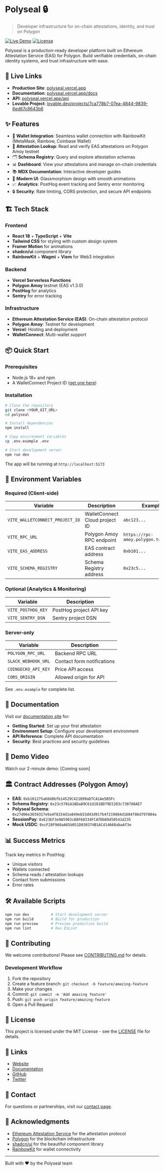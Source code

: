 # Polyseal 🔒

> Developer infrastructure for on-chain attestations, identity, and trust on Polygon

[![Live Demo](https://img.shields.io/badge/demo-live-success)](https://polyseal.vercel.app)
[![License](https://img.shields.io/badge/license-MIT-blue.svg)](LICENSE)

Polyseal is a production-ready developer platform built on Ethereum Attestation Service (EAS) for Polygon. Build verifiable credentials, on-chain identity systems, and trust infrastructure with ease.

## 🚀 Live Links

- **Production Site**: [polyseal.vercel.app](https://polyseal.vercel.app)
- **Documentation**: [polyseal.vercel.app/docs](https://polyseal.vercel.app/docs)
- **API**: [polyseal.vercel.app/api](https://polyseal.vercel.app/api)
- **Lovable Project**: [lovable.dev/projects/7ca778b7-07ea-4844-9839-6ed67c8643b6](https://lovable.dev/projects/7ca778b7-07ea-4844-9839-6ed67c8643b6)

## ✨ Features

- 🔐 **Wallet Integration**: Seamless wallet connection with RainbowKit (MetaMask, Rainbow, Coinbase Wallet)
- 📜 **Attestation Lookup**: Read and verify EAS attestations on Polygon Amoy testnet
- 🗂️ **Schema Registry**: Query and explore attestation schemas
- 📊 **Dashboard**: View your attestations and manage on-chain credentials
- 📚 **MDX Documentation**: Interactive developer guides
- 🎨 **Modern UI**: Glassmorphism design with smooth animations
- 📈 **Analytics**: PostHog event tracking and Sentry error monitoring
- 🔒 **Security**: Rate limiting, CORS protection, and secure API endpoints

## 🏗️ Tech Stack

### Frontend
- **React 18** + **TypeScript** + **Vite**
- **Tailwind CSS** for styling with custom design system
- **Framer Motion** for animations
- **shadcn/ui** component library
- **RainbowKit** + **Wagmi** + **Viem** for Web3 integration

### Backend
- **Vercel Serverless Functions**
- **Polygon Amoy** testnet (EAS v1.3.0)
- **PostHog** for analytics
- **Sentry** for error tracking

### Infrastructure
- **Ethereum Attestation Service (EAS)**: On-chain attestation protocol
- **Polygon Amoy**: Testnet for development
- **Vercel**: Hosting and deployment
- **WalletConnect**: Multi-wallet support

## 📦 Quick Start

### Prerequisites

- Node.js 18+ and npm
- A WalletConnect Project ID ([get one here](https://cloud.walletconnect.com))

### Installation

```bash
# Clone the repository
git clone <YOUR_GIT_URL>
cd polyseal

# Install dependencies
npm install

# Copy environment variables
cp .env.example .env

# Start development server
npm run dev
```

The app will be running at `http://localhost:5173`

## 🔧 Environment Variables

### Required (Client-side)

| Variable | Description | Example |
|----------|-------------|---------|
| `VITE_WALLETCONNECT_PROJECT_ID` | WalletConnect Cloud project ID | `abc123...` |
| `VITE_RPC_URL` | Polygon Amoy RPC endpoint | `https://rpc-amoy.polygon.technology` |
| `VITE_EAS_ADDRESS` | EAS contract address | `0xb101...` |
| `VITE_SCHEMA_REGISTRY` | Schema Registry address | `0x23c5...` |

### Optional (Analytics & Monitoring)

| Variable | Description |
|----------|-------------|
| `VITE_POSTHOG_KEY` | PostHog project API key |
| `VITE_SENTRY_DSN` | Sentry project DSN |

### Server-only

| Variable | Description |
|----------|-------------|
| `POLYGON_RPC_URL` | Backend RPC URL |
| `SLACK_WEBHOOK_URL` | Contact form notifications |
| `COINGECKO_API_KEY` | Price API access |
| `CORS_ORIGIN` | Allowed origin for API |

See `.env.example` for complete list.

## 📖 Documentation

Visit our [documentation site](https://polyseal.vercel.app/docs) for:

- **Getting Started**: Set up your first attestation
- **Environment Setup**: Configure your development environment
- **API Reference**: Complete API documentation
- **Security**: Best practices and security guidelines

## 🎥 Demo Video

Watch our 2-minute demo: [Coming soon]

## 🏛️ Contract Addresses (Polygon Amoy)

- **EAS**: `0xb101275a60d8bfb14529C421899aD7CA1Ae5B5Fc`
- **Schema Registry**: `0x23c5701A1BDa89C61d181BD79E5203c730708AE7`
- **Polyseal Schema**: `0x27d06e3659317e9a4f8154d1e849eb53d43d91fb4f219884d1684f86d797804a`
- **SessionPay**: `0xE23EF3e9A5903cB8F68334FCAfDb89d50541d235`
- **Mock USDC**: `0xcF28F960aA85b051D030374B1ACd14668abaAf3e`

## 📊 Success Metrics

Track key metrics in PostHog:
- Unique visitors
- Wallets connected
- Schema reads / attestation lookups
- Contact form submissions
- Error rates

## 🛠️ Available Scripts

```bash
npm run dev          # Start development server
npm run build        # Build for production
npm run preview      # Preview production build
npm run lint         # Run ESLint
```

## 🤝 Contributing

We welcome contributions! Please see [CONTRIBUTING.md](CONTRIBUTING.md) for details.

### Development Workflow

1. Fork the repository
2. Create a feature branch: `git checkout -b feature/amazing-feature`
3. Make your changes
4. Commit: `git commit -m 'Add amazing feature'`
5. Push: `git push origin feature/amazing-feature`
6. Open a Pull Request

## 📜 License

This project is licensed under the MIT License - see the [LICENSE](LICENSE) file for details.

## 🔗 Links

- [Website](https://polyseal.vercel.app)
- [Documentation](https://polyseal.vercel.app/docs)
- [GitHub](https://github.com/yourusername/polyseal)
- [Twitter](https://twitter.com/polyseal)

## 📧 Contact

For questions or partnerships, visit our [contact page](https://polyseal.vercel.app/contact).

## 🙏 Acknowledgments

- [Ethereum Attestation Service](https://attest.sh) for the attestation protocol
- [Polygon](https://polygon.technology) for the blockchain infrastructure
- [shadcn/ui](https://ui.shadcn.com) for the beautiful component library
- [RainbowKit](https://rainbowkit.com) for wallet connectivity

---

Built with ❤️ by the Polyseal team
